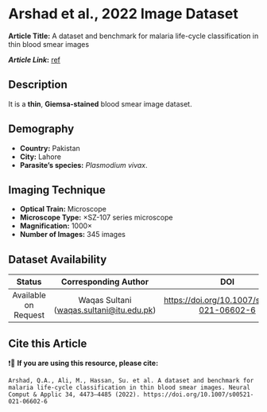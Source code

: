 # **Arshad et al., 2022 Image Dataset**  
**Article Title:** A dataset and benchmark for malaria life-cycle classification in thin blood smear images

**_Article Link_:** [ref](https://link.springer.com/article/10.1007/s00521-021-06602-6)


## **Description**
It is a **thin**, **Giemsa-stained** blood smear image dataset.

 
## **Demography**
+ **Country:** Pakistan
+ **City:** Lahore
+ **Parasite’s species:** _Plasmodium vivax_. 


## **Imaging Technique**
+ **Optical Train:** Microscope
+ **Microscope Type:** ×SZ-107 series microscope
+ **Magnification:** 1000×
+ **Number of Images:** 345 images
  

## **Dataset Availability**
|**Status**|**Corresponding Author**|**DOI**|
|:---:|:---:|:---:|
|Available on Request| Waqas Sultani (waqas.sultani@itu.edu.pk)| https://doi.org/10.1007/s00521-021-06602-6|


## **Cite this Article**
❗🛑 **If you are using this resource, please cite:** 
```
Arshad, Q.A., Ali, M., Hassan, Su. et al. A dataset and benchmark for malaria life-cycle classification in thin blood smear images. Neural Comput & Applic 34, 4473–4485 (2022). https://doi.org/10.1007/s00521-021-06602-6
```
